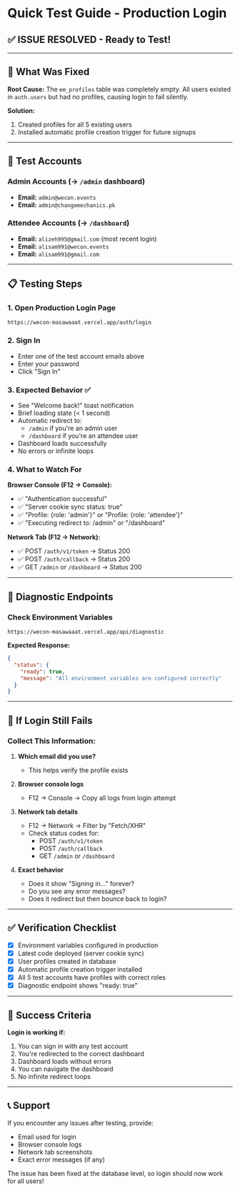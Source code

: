 # Quick Test Guide - Production Login

## ✅ ISSUE RESOLVED - Ready to Test!

---

## 🎯 What Was Fixed

**Root Cause:** The `em_profiles` table was completely empty. All users existed in `auth.users` but had no profiles, causing login to fail silently.

**Solution:** 
1. Created profiles for all 5 existing users
2. Installed automatic profile creation trigger for future signups

---

## 🧪 Test Accounts

### Admin Accounts (→ `/admin` dashboard)
- **Email:** `admin@wecon.events`
- **Email:** `admin@changemechanics.pk`

### Attendee Accounts (→ `/dashboard`)
- **Email:** `alizeh995@gmail.com` (most recent login)
- **Email:** `alisam991@wecon.events`
- **Email:** `alisam991@gmail.com`

---

## 📋 Testing Steps

### 1. Open Production Login Page
```
https://wecon-masawaaat.vercel.app/auth/login
```

### 2. Sign In
- Enter one of the test account emails above
- Enter your password
- Click "Sign In"

### 3. Expected Behavior ✅
- See "Welcome back!" toast notification
- Brief loading state (< 1 second)
- Automatic redirect to:
  - `/admin` if you're an admin user
  - `/dashboard` if you're an attendee user
- Dashboard loads successfully
- No errors or infinite loops

### 4. What to Watch For
**Browser Console (F12 → Console):**
- ✅ "Authentication successful"
- ✅ "Server cookie sync status: true"
- ✅ "Profile: {role: 'admin'}" or "Profile: {role: 'attendee'}"
- ✅ "Executing redirect to: /admin" or "/dashboard"

**Network Tab (F12 → Network):**
- ✅ POST `/auth/v1/token` → Status 200
- ✅ POST `/auth/callback` → Status 200
- ✅ GET `/admin` or `/dashboard` → Status 200

---

## 🔧 Diagnostic Endpoints

### Check Environment Variables
```
https://wecon-masawaaat.vercel.app/api/diagnostic
```

**Expected Response:**
```json
{
  "status": {
    "ready": true,
    "message": "All environment variables are configured correctly"
  }
}
```

---

## 🐛 If Login Still Fails

### Collect This Information:

1. **Which email did you use?**
   - This helps verify the profile exists

2. **Browser console logs**
   - F12 → Console → Copy all logs from login attempt

3. **Network tab details**
   - F12 → Network → Filter by "Fetch/XHR"
   - Check status codes for:
     - POST `/auth/v1/token`
     - POST `/auth/callback`
     - GET `/admin` or `/dashboard`

4. **Exact behavior**
   - Does it show "Signing in..." forever?
   - Do you see any error messages?
   - Does it redirect but then bounce back to login?

---

## ✅ Verification Checklist

- [x] Environment variables configured in production
- [x] Latest code deployed (server cookie sync)
- [x] User profiles created in database
- [x] Automatic profile creation trigger installed
- [x] All 5 test accounts have profiles with correct roles
- [x] Diagnostic endpoint shows "ready: true"

---

## 🎉 Success Criteria

**Login is working if:**
1. You can sign in with any test account
2. You're redirected to the correct dashboard
3. Dashboard loads without errors
4. You can navigate the dashboard
5. No infinite redirect loops

---

## 📞 Support

If you encounter any issues after testing, provide:
- Email used for login
- Browser console logs
- Network tab screenshots
- Exact error messages (if any)

The issue has been fixed at the database level, so login should now work for all users!

